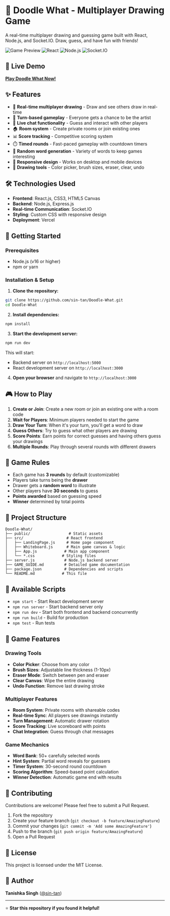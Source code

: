 # 🎨 Doodle What - Multiplayer Drawing Game

A real-time multiplayer drawing and guessing game built with React, Node.js, and Socket.IO. Draw, guess, and have fun with friends!

![Game Preview](https://img.shields.io/badge/Status-Live-brightgreen) ![React](https://img.shields.io/badge/React-18+-blue) ![Node.js](https://img.shields.io/badge/Node.js-16+-green) ![Socket.IO](https://img.shields.io/badge/Socket.IO-Real--time-orange)

## 🚀 Live Demo
**[Play Doodle What Now!](https://doodle-what-c7b8-23l2uuqms-tanishkasinghh2-gmailcoms-projects.vercel.app/)**

## ✨ Features

- 🎯 **Real-time multiplayer drawing** - Draw and see others draw in real-time
- 🔄 **Turn-based gameplay** - Everyone gets a chance to be the artist
- 💬 **Live chat functionality** - Guess and interact with other players
- 🏠 **Room system** - Create private rooms or join existing ones
- 📊 **Score tracking** - Competitive scoring system
- ⏱️ **Timed rounds** - Fast-paced gameplay with countdown timers
- 🎲 **Random word generation** - Variety of words to keep games interesting
- 📱 **Responsive design** - Works on desktop and mobile devices
- 🎨 **Drawing tools** - Color picker, brush sizes, eraser, clear, undo

## 🛠️ Technologies Used

- **Frontend**: React.js, CSS3, HTML5 Canvas
- **Backend**: Node.js, Express.js
- **Real-time Communication**: Socket.IO
- **Styling**: Custom CSS with responsive design
- **Deployment**: Vercel

## 🚀 Getting Started

### Prerequisites

- Node.js (v16 or higher)
- npm or yarn

### Installation & Setup

1. **Clone the repository:**
```bash
git clone https://github.com/sin-tan/Doodle-What.git
cd Doodle-What
```

2. **Install dependencies:**
```bash
npm install
```

3. **Start the development server:**
```bash
npm run dev
```

This will start:
- Backend server on `http://localhost:5000`
- React development server on `http://localhost:3000`

4. **Open your browser** and navigate to `http://localhost:3000`

## 🎮 How to Play

1. **Create or Join**: Create a new room or join an existing one with a room code
2. **Wait for Players**: Minimum players needed to start the game
3. **Draw Your Turn**: When it's your turn, you'll get a word to draw
4. **Guess Others**: Try to guess what other players are drawing
5. **Score Points**: Earn points for correct guesses and having others guess your drawings
6. **Multiple Rounds**: Play through several rounds with different drawers

## 🎯 Game Rules

- Each game has **3 rounds** by default (customizable)
- Players take turns being the **drawer**
- Drawer gets a **random word** to illustrate
- Other players have **30 seconds** to guess
- **Points awarded** based on guessing speed
- **Winner** determined by total points

## 📁 Project Structure

```
Doodle-What/
├── public/                 # Static assets
├── src/                   # React frontend
│   ├── LandingPage.js     # Home page component
│   ├── Whiteboard.js      # Main game canvas & logic
│   ├── App.js            # Main app component
│   └── *.css            # Styling files
├── server.js             # Node.js backend server
├── GAME_GUIDE.md         # Detailed game documentation
├── package.json          # Dependencies and scripts
└── README.md            # This file
```

## 🔧 Available Scripts

- `npm start` - Start React development server
- `npm run server` - Start backend server only  
- `npm run dev` - Start both frontend and backend concurrently
- `npm run build` - Build for production
- `npm test` - Run tests

## 🎨 Game Features

### Drawing Tools
- **Color Picker**: Choose from any color
- **Brush Sizes**: Adjustable line thickness (1-10px)
- **Eraser Mode**: Switch between pen and eraser
- **Clear Canvas**: Wipe the entire drawing
- **Undo Function**: Remove last drawing stroke

### Multiplayer Features
- **Room System**: Private rooms with shareable codes
- **Real-time Sync**: All players see drawings instantly
- **Turn Management**: Automatic drawer rotation
- **Score Tracking**: Live scoreboard with points
- **Chat Integration**: Guess through chat messages

### Game Mechanics
- **Word Bank**: 50+ carefully selected words
- **Hint System**: Partial word reveals for guessers  
- **Timer System**: 30-second round countdown
- **Scoring Algorithm**: Speed-based point calculation
- **Winner Detection**: Automatic game end with results

## 🤝 Contributing

Contributions are welcome! Please feel free to submit a Pull Request.

1. Fork the repository
2. Create your feature branch (`git checkout -b feature/AmazingFeature`)
3. Commit your changes (`git commit -m 'Add some AmazingFeature'`)
4. Push to the branch (`git push origin feature/AmazingFeature`)
5. Open a Pull Request

## 📝 License

This project is licensed under the MIT License.

## 👤 Author

**Tanishka Singh** ([@sin-tan](https://github.com/sin-tan))

---

⭐ **Star this repository if you found it helpful!**
